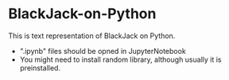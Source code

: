 # BlackJack-on-Python

This is text representation of BlackJack on Python.

- ".ipynb" files should be opned in JupyterNotebook
- You might need to install random library, although usually it is preinstalled.
